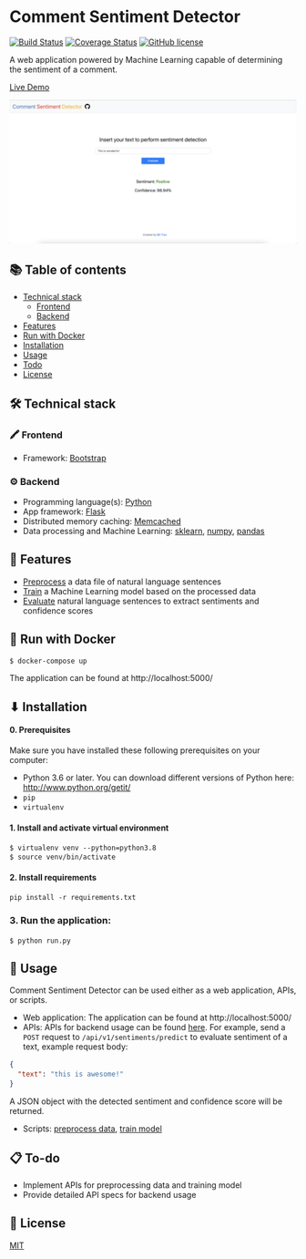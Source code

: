 # Comment Sentiment Detector
[![Build Status](https://travis-ci.com/billtrn/Comment-Sentiment-Detector.svg?branch=master)](https://travis-ci.com/billtrn/Comment-Sentiment-Detector)
[![Coverage Status](https://coveralls.io/repos/github/billtrn/Comment-Sentiment-Detector/badge.svg?branch=master)](https://coveralls.io/github/billtrn/Comment-Sentiment-Detector?branch=master)
[![GitHub license](https://img.shields.io/badge/license-MIT-blue.svg)](https://github.com/billtrn/Comment-Sentiment-Detector/blob/master/LICENSE)

A web application powered by Machine Learning capable of determining the sentiment of a comment.

[Live Demo](http://3.14.253.63:8080/)

![interface](https://github.com/billtrn/Comment-Sentiment-Detector/blob/master/img/interface.png?raw=true)

## 📚 Table of contents

- [Technical stack](#-technical-stack)
  - [Frontend](#-frontend)
  - [Backend](#-backend)
- [Features](#-features)
- [Run with Docker](#-run-with-docker)
- [Installation](#-installation)
- [Usage](#-usage)
- [Todo](#-to-do)
- [License](#-license)

## 🛠 Technical stack
### 🖍️ Frontend
- Framework: [Bootstrap](https://getbootstrap.com/)
### ⚙ Backend
- Programming language(s): [Python](https://www.python.org/)
- App framework: [Flask](http://flask.palletsprojects.com/en/1.1.x/)
- Distributed memory caching: [Memcached](https://memcached.org/)
- Data processing and Machine Learning: [sklearn](https://scikit-learn.org/), [numpy](https://numpy.org/), [pandas](https://pandas.pydata.org/)

## 🚀 Features
- [Preprocess](main/engines/preprocess.py) a data file of natural language sentences
- [Train](main/engines/train.py) a Machine Learning model based on the processed data
- [Evaluate](main/engines/evaluate.py) natural language sentences to extract sentiments and confidence scores

## 🐳 Run with Docker
```
$ docker-compose up
```
The application can be found at http://localhost:5000/


## ⬇ Installation

#### 0. Prerequisites
Make sure you have installed these following prerequisites on your computer:
- Python 3.6 or later.
You can download different versions of Python here:
http://www.python.org/getit/
- `pip`
- `virtualenv`

#### 1. Install and activate virtual environment
```
$ virtualenv venv --python=python3.8
$ source venv/bin/activate
```

#### 2. Install requirements
```
pip install -r requirements.txt
```

### 3. Run the application:
```
$ python run.py
```

## 🤟 Usage
Comment Sentiment Detector can be used either as a web application, APIs, or scripts.
- Web application: The application can be found at http://localhost:5000/
- APIs: APIs for backend usage can be found [here](main/controllers/api). For example, send a `POST` request to `/api/v1/sentiments/predict` to evaluate sentiment of a text, example request body:
```json
{
  "text": "this is awesome!"
}
```
A JSON object with the detected sentiment and confidence score will be returned.
- Scripts: [preprocess data](main/engines/preprocess.py), [train model](main/engines/train.py)


## 📋 To-do
- Implement APIs for preprocessing data and training model
- Provide detailed API specs for backend usage
## 📄 License

[MIT](./LICENSE)
